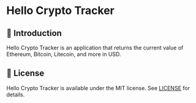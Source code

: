 # Hello Crypto Tracker

## 👋 Introduction

Hello Crypto Tracker is an application that returns the current value of Ethereum, Bitcoin, Litecoin, and more in USD.

## 📄 License

Hello Crypto Tracker is available under the MIT license. See [LICENSE](https://github.com/Aditi3/crypto-tracker-example/blob/develop/LICENSE) for details.
